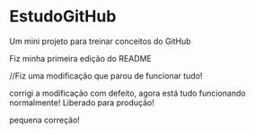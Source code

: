 # EstudoGitHub
Um mini projeto para treinar conceitos do GitHub

Fiz minha primeira edição do README

//Fiz uma modificação que parou de funcionar tudo!

corrigi a modificação com defeito, agora está tudo funcionando normalmente!
Liberado para produção!

pequena correção!